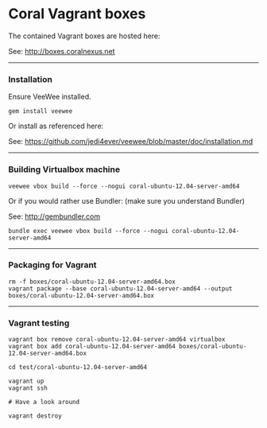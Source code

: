 
# Coral Vagrant boxes

The contained Vagrant boxes are hosted here:

See: http://boxes.coralnexus.net

---
### Installation

Ensure VeeWee installed.

    gem install veewee

Or install as referenced here:

See: https://github.com/jedi4ever/veewee/blob/master/doc/installation.md

---
### Building Virtualbox machine

    veewee vbox build --force --nogui coral-ubuntu-12.04-server-amd64
    
Or if you would rather use Bundler: (make sure you understand Bundler)

See: http://gembundler.com

    bundle exec veewee vbox build --force --nogui coral-ubuntu-12.04-server-amd64

---
### Packaging for Vagrant

    rm -f boxes/coral-ubuntu-12.04-server-amd64.box
    vagrant package --base coral-ubuntu-12.04-server-amd64 --output boxes/coral-ubuntu-12.04-server-amd64.box
    
---
### Vagrant testing

    vagrant box remove coral-ubuntu-12.04-server-amd64 virtualbox
    vagrant box add coral-ubuntu-12.04-server-amd64 boxes/coral-ubuntu-12.04-server-amd64.box
    
    cd test/coral-ubuntu-12.04-server-amd64
    
    vagrant up
    vagrant ssh
    
    # Have a look around
    
    vagrant destroy
